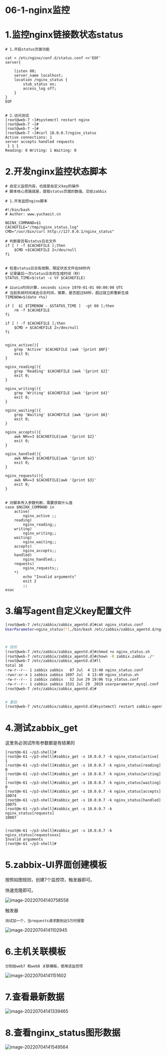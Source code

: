 # 06-1-nginx监控

# 1.监控nginx链接数状态status

```
# 1.开启status页面功能

cat > /etc/nginx/conf.d/status.conf <<'EOF'
server{

    listen 80;
    server_name localhost;
    location /nginx_status {
        stub_status on;
        access_log off;
    }
}
EOF


# 2.访问测试
[root@web-7 ~]#systemctl restart nginx
[root@web-7 ~]#
[root@web-7 ~]#
[root@web-7 ~]#curl 10.0.0.7/nginx_status
Active connections: 1 
server accepts handled requests
 1 1 1 
Reading: 0 Writing: 1 Waiting: 0
```

# 2.开发nginx监控状态脚本

```
# 自定义监控内容，也就是自定义key的操作
# 脚本核心思路就是，提取status页面的数值，交给zabbix

# 1.开发监控nginx脚本

#!/bin/bash
# Author: www.yuchaoit.cn

NGINX_COMMAND=$1
CACHEFILE="/tmp/nginx_status.log"
CMD="/usr/bin/curl http://127.0.0.1/nginx_status"

# 判断是否有status日志文件
if [ ! -f $CACHEFILE ];then
    $CMD >$CACHEFILE 2>/dev/null
fi


# 检查status日志有效期，限定状态文件在60秒内
# 记录最后一次status日志的生成时间（秒）
STATUS_TIME=$(stat -c %Y $CACHEFILE)

# 以unix时间计算，seconds since 1970-01-01 00:00:00 UTC
# 当前系统时间减去日志时间，推算，是否超过60秒，超过就立即重新生成
TIMENOW=$(date +%s)

if [  $[ $TIMENOW - $STATUS_TIME ]  -gt 60 ];then
    rm -f $CACHEFILE
fi

if [ ! -f $CACHEFILE ];then
    $CMD > $CACHEFILE 2>/dev/null 
fi


nginx_active(){
    grep 'Active' $CACHEFILE |awk '{print $NF}'
    exit 0;
}

nginx_reading(){
    grep 'Reading' $CACHEFILE |awk '{print $2}'
    exit 0;
}

nginx_writing(){
    grep 'Writing' $CACHEFILE |awk '{print $4}'
    exit 0;
}

nginx_waiting(){
    grep 'Waiting' $CACHEFILE |awk '{print $6}'
    exit 0;
}

nginx_accepts(){
    awk NR==3 $CACHEFILE|awk '{print $2}'
    exit 0;
}

nginx_handled(){
    awk NR==3 $CACHEFILE|awk '{print $2}'
    exit 0;
}

nginx_requests(){
    awk NR==3 $CACHEFILE|awk '{print $3}'
    exit 0;
}


# 对脚本传入参数判断，需要获取什么值
case $NGINX_COMMAND in 
    active)
        nginx_active ;;
    reading)
        nginx_reading;;
    writing)
        nginx_writing;;
    waiting)
        nginx_waiting;;
    accepts)
        nginx_accepts;;
    handled)
        nginx_handled;;
    requests)
        nginx_requests;;
    *)
        echo "Invalid arguments" 
        exit 2
        ;;
esac
```

# 3.编写agent自定义key配置文件

```bash
[root@web-7 /etc/zabbix/zabbix_agentd.d]#cat nginx_status.conf 
UserParameter=nginx_status[*],/bin/bash /etc/zabbix/zabbix_agentd.d/nginx_status.sh $1



# 授权
[root@web-7 /etc/zabbix/zabbix_agentd.d]#chmod +x nginx_status.sh 
[root@web-7 /etc/zabbix/zabbix_agentd.d]#chown -R zabbix.zabbix ./*
[root@web-7 /etc/zabbix/zabbix_agentd.d]#ll
total 16
-rw-r--r-- 1 zabbix zabbix   87 Jul  4 13:40 nginx_status.conf
-rwxr-xr-x 1 zabbix zabbix 1697 Jul  4 13:40 nginx_status.sh
-rw-r--r-- 1 zabbix zabbix   52 Jun 29 19:06 tcp_status.conf
-rw-r--r-- 1 zabbix zabbix 1531 Jul 29  2019 userparameter_mysql.conf
[root@web-7 /etc/zabbix/zabbix_agentd.d]#


# 重启
[root@web-7 /etc/zabbix/zabbix_agentd.d]#systemctl restart zabbix-agent
```

# 4.测试zabbix_get

这里务必测试所有参数都是有结果的

```
[root@m-61 ~/p3-shell]#
[root@m-61 ~/p3-shell]#zabbix_get -s 10.0.0.7 -k nginx_status[active]
1
[root@m-61 ~/p3-shell]#zabbix_get -s 10.0.0.7 -k nginx_status[reading]
0
[root@m-61 ~/p3-shell]#zabbix_get -s 10.0.0.7 -k nginx_status[writing]
1
[root@m-61 ~/p3-shell]#zabbix_get -s 10.0.0.7 -k nginx_status[waiting]
0
[root@m-61 ~/p3-shell]#zabbix_get -s 10.0.0.7 -k nginx_status[accepts]
10074
[root@m-61 ~/p3-shell]#zabbix_get -s 10.0.0.7 -k nginx_status[handled]
10075
[root@m-61 ~/p3-shell]#zabbix_get -s 10.0.0.7 -k nginx_status[requests]
10007


[root@m-61 ~/p3-shell]#zabbix_get -s 10.0.0.7 -k nginx_status[requestsxxx]
Invalid arguments
[root@m-61 ~/p3-shell]#
```

# 5.zabbix-UI界面创建模板

按照如图规则，创建7个监控项，触发器即可。

快速克隆即可。

![image-20220704140758558](http://book.bikongge.com/sre/2024-linux/image-20220704140758558.png)

触发器

```
测试加一个，当requests请求数到达5万时报警
```

![image-20220704141102945](http://book.bikongge.com/sre/2024-linux/image-20220704141102945.png)

# 6.主机关联模板

```
分别给web7 和web8 关联模板，使用该监控项
```

![image-20220704141151602](http://book.bikongge.com/sre/2024-linux/image-20220704141151602.png)

# 7.查看最新数据

![image-20220704141339465](http://book.bikongge.com/sre/2024-linux/image-20220704141339465.png)

# 8.查看nginx_status图形数据

![image-20220704141549564](http://book.bikongge.com/sre/2024-linux/image-20220704141549564.png)